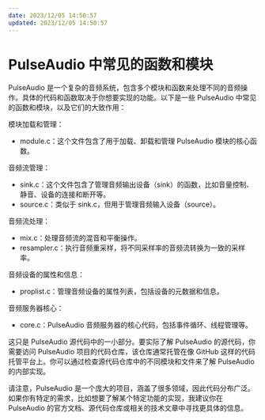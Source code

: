 ```yaml
---
date: 2023/12/05 14:50:57
updated: 2023/12/05 14:50:57
---
```


# PulseAudio 中常见的函数和模块

PulseAudio 是一个复杂的音频系统，包含多个模块和函数来处理不同的音频操作。具体的代码和函数取决于你想要实现的功能。以下是一些 PulseAudio 中常见的函数和模块，以及它们的大致作用：

模块加载和管理：

- module.c：这个文件包含了用于加载、卸载和管理 PulseAudio 模块的核心函数。

音频流管理：

- sink.c：这个文件包含了管理音频输出设备（sink）的函数，比如音量控制、静音、设备的连接和断开等。
- source.c：类似于 sink.c，但用于管理音频输入设备（source）。

音频流处理：

- mix.c：处理音频流的混音和平衡操作。
- resampler.c：执行音频重采样，将不同采样率的音频流转换为一致的采样率。

音频设备的属性和信息：

- proplist.c：管理音频设备的属性列表，包括设备的元数据和信息。

音频服务器核心：

- core.c：PulseAudio 音频服务器的核心代码，包括事件循环、线程管理等。

这只是 PulseAudio 源代码中的一小部分。要实际了解 PulseAudio 的源代码，你需要访问 PulseAudio 项目的代码仓库，该仓库通常托管在像 GitHub 这样的代码托管平台上。你可以通过检查源代码仓库中的不同模块和文件来了解 PulseAudio 的内部实现。

请注意，PulseAudio 是一个庞大的项目，涵盖了很多领域，因此代码分布广泛。如果你有特定的需求，比如想要了解某个特定功能的实现，我建议你在 PulseAudio 的官方文档、源代码仓库或相关的技术文章中寻找更具体的信息。
